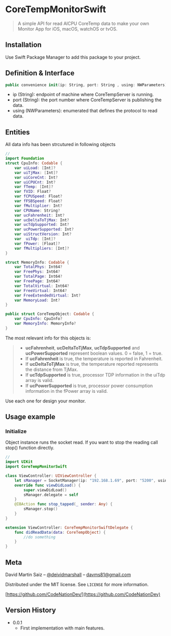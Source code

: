 # CoreTempMonitorSwift
> A simple API for read AlCPU CoreTemp data to make your own Monitor App for iOS, macOS, watchOS or tvOS.

## Installation
Use Swift Package Manager to add this package to your project.

## Definition & Interface
```swift
public convenience init(ip: String, port: String , using: NWParameters)
```
- ip (String): endpoint of machine where CoreTempServer is running.
- port (String): the port number where CoreTempServer is publishing the data.
- using (NWParameters): enumerated that defines the protocol to read data.

## Entities
All data info has been strcutured in following objects
```swift
//
import Foundation
struct CpuInfo: Codable {
    var uiLoad: [Int]?
    var uiTjMax: [Int]?
    var uiCoreCnt: Int?
    var uiCPUCnt: Int?
    var fTemp: [Int]?
    var fVID: Float?
    var fCPUSpeed: Float?
    var fFSBSpeed: Float?
    var fMultiplier: Int?
    var CPUName: String?
    var ucFahrenheit: Int?
    var ucDeltaToTjMax: Int?
    var ucTdpSupported: Int?
    var ucPowerSupported: Int?
    var uiStructVersion: Int?
    var  uiTdp: [Int]?
    var fPower: [Float]?
    var fMultipliers: [Int]?
}

struct MemoryInfo: Codable {
    var TotalPhys: Int64?
    var FreePhys: Int64?
    var TotalPage: Int64?
    var FreePage: Int64?
    var TotalVirtual: Int64?
    var FreeVirtual: Int64?
    var FreeExtendedVirtual: Int?
    var MemoryLoad: Int?
}

public struct CoreTempObject: Codable {
    var CpuInfo: CpuInfo?
    var MemoryInfo: MemoryInfo?
}
```

The most relevant info for this objects is:

> - **ucFahrenheit**, **ucDeltaToTjMax**, **ucTdpSupported** and **ucPowerSupported** represent boolean values. 0 = false, 1 = true.
> - If **ucFahrenheit** is true, the temperature is reported in Fahrenheit.
> - If **ucDeltaToTjMax** is true, the temperature reported represents the distance from TjMax.
> - If **ucTdpSupported** is true, processor TDP information in the uiTdp array is valid.
> - If **ucPowerSupported** is true, processor power consumption information in the fPower array is valid.

Use each one for design your monitor.

## Usage example
### Initialize
Object instance runs the socket read. If you want to stop the reading call stop() function directly.
```swift
//
import UIKit
import CoreTempMonitorSwift

class ViewController: UIViewController {
    let sManager = SocketManager(ip: "192.168.1.69", port: "5200", using: .tcp)
    override func viewDidLoad() {
        super.viewDidLoad()
        sManager.delegate = self
    }
    @IBAction func stop_tapped(_ sender: Any) {
        sManager.stop()
    }
}

extension ViewController: CoreTempMonitorSwiftDelegate {
    func didReadData(data: CoreTempObject) {
        //do something
    }
}
```


## Meta

David Martin Saiz – [@deividmarshall](https://twitter.com/deividmarshall) – davms81@gmail.com

Distributed under the MIT license. See ``LICENSE`` for more information.

[https://github.com/CodeNationDev/](https://github.com/CodeNationDev)

## Version History
* 0.0.1
    * First implementation with main features.
